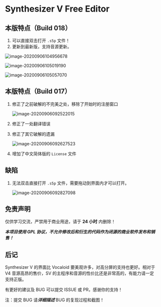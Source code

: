 # Synthesizer V Free Editor

## 本版特点（Build 018）

1. 可以直接双击打开 `.s5p`  文件！
2. 更新到最新版，支持音源更新。

![image-20200906104956678](https://i.loli.net/2020/09/06/IEP6RipKbtXHfLV.png)

![image-20200906105019190](https://i.loli.net/2020/09/06/l8vARWeTBsXaQ51.png)

![image-20200906105057070](https://i.loli.net/2020/09/06/n5WBo4qsTL1YPa9.png)

## 本版特点（Build 017）

1. 修正了之前破解的不完美之处，移除了开始时的注册窗口

   ![image-20200906092522015](https://i.loli.net/2020/09/06/jwD8UPmbTFBZ5ov.png)

2. 修正了一处翻译错误

3. 修正了其它破解的遗漏

   ![image-20200906092627523](https://i.loli.net/2020/09/06/LWJz4Ud8usNtMwj.png)

4. 增加了中文简体版的 `License` 文件

## 缺陷

1. 无法双击直接打开 `.s5p` 文件，需要拖动到界面内才可以打开。

   ![image-20200906092827098](https://i.loli.net/2020/09/06/nxodO61yrhIUkvb.png)

## 免责声明

仅供学习交流，严禁用于商业用途，请于 **24 小时** 内删除！

***本项目使用 GPL 协议，不允许修改后和衍生的代码作为闭源的商业软件发布和销售！***

## 后记

Synthesizer V 的界面比 Vocaloid 要美观许多，对高分屏的支持也更好。相对于 V4 音源高昂的售价，SV 的主程序和音源的性价比还是非常高的，有能力请一定支持正版。

有更好的建议及 BUG 可以提交 ISSUE 或 PR，感谢你的支持！



注：提交 BUG 请***详细描述*** BUG 的复现过程和截图！

